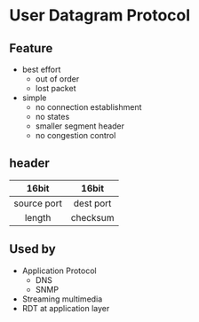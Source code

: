 # User Datagram Protocol

## Feature

  - best effort
    - out of order
    - lost packet
  - simple
    - no connection establishment
    - no states
    - smaller segment header
    - no congestion control

## header
|16bit|16bit|
|:---:|:---:|
|source port|dest port|
|length|checksum|

## Used by
- Application Protocol
  - DNS
  - SNMP
- Streaming multimedia
- RDT at application layer 